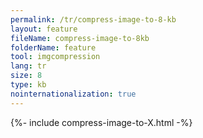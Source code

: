 ```yaml
---
permalink: /tr/compress-image-to-8-kb
layout: feature
fileName: compress-image-to-8kb
folderName: feature
tool: imgcompression
lang: tr
size: 8
type: kb
nointernationalization: true
---
```

{%- include compress-image-to-X.html -%}
      